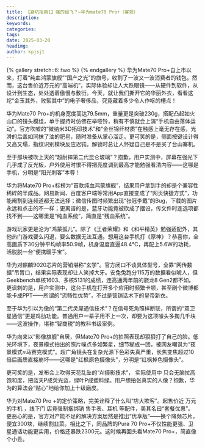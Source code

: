 ```yaml
---
title: 【避坑指南1】强的起飞？—华为mate70 Pro+（客观）
description: 
keywords: 
categories: 
tags: 
date: 2025-03-20
headimg: 
author: kpjsjt
---
```


{% gallery stretch::6::two %}
{% endgallery %}
华为Mate70 Pro+自上市以来，打着“纯血鸿蒙旗舰”“国产之光”的旗号，收割了一波又一波消费者的钱包。然而，这台售价近万元的“高端机”，实际体验却让人大跌眼镜——从硬件到软件，从设计到生态，处处透着傲慢与敷衍。今天，就让我们撕开它的华丽外衣，看看这坨“金玉其外，败絮其中”的电子奢侈品，究竟藏着多少令人作呕的槽点！

华为Mate70 Pro+的机身宽度高达79.5mm，重量更是突破230g，搭配凸起如火山口的镜头模组，单手握持时仿佛在举哑铃，稍有不慎就会上演“手机自由落体运动”。官方吹嘘的“微纳米3D拓印技术”和“金丝锦纤材质”在触感上毫无存在感，光滑的后盖如同抹了油的肥皂，随时准备从掌心溜走。更可笑的是，侧面按键设计得又高又塌，指纹识别模块反应迟钝，解锁时总让人怀疑自己是不是买了台山寨机。

至于那块被吹上天的“超耐摔第二代昆仑玻璃”？抱歉，用户实测中，屏幕在强光下几乎成了反光板，户外使用时恨不得把亮度调到最高才能勉强看清内容——这哪是手机，分明是“阳光刺客”本尊！

华为将Mate70 Pro+标榜为“首款纯血鸿蒙旗舰”，结果用户拿到手的却是个兼容性稀碎的半成品。网易新闻、百度客户端等常用App直接变成了“网页快捷方式”，功能阉割到连频道都无法选择；微信传图时频繁出现“张冠李戴”的Bug，下载的图片永远和点击的不一样；更离谱的是，蓝牙功能竟被砍成了摆设，传文件时连选项都找不到——这哪里是“纯血系统”，简直是“残血系统”。

游戏玩家更是沦为“鸿蒙孤儿”。除了《王者荣耀》和《和平精英》勉强适配外，其他热门游戏要么闪退，要么数据无法互通。想用这台手机打《原神》？恭喜你，全高画质下30分钟平均帧率50.9帧，机身温度直逼48.4℃，再配上5.6W的功耗，活脱脱一台“便携暖手宝”。
 
华为对麒麟9020芯片的营销堪称“玄学”。官方闭口不谈具体型号，全靠“网传数据”吊胃口，结果实际表现却让人笑掉大牙。安兔兔跑分115万的数据看似唬人，但Geekbench单核1603、多核5131的成绩，连高通两年前的骁龙8 Gen2都不如。更讽刺的是，用户实测中，这台手机在打开多个应用时频繁卡顿，甚至刷个微博都能卡成PPT——所谓的“流畅性优势”，不过是营销话术下的皇帝新衣。

至于华为引以为傲的“第二代灵犀通信技术”？在信号死角照样断联，所谓的“双卫星通信”更是鸡肋功能。普通用户一辈子用不上一次，却要为这项噱头多掏几千块——这波操作，堪称“智商税”的教科书级案例。
 
华为向来以“影像旗舰”自居，但Mate70 Pro+的拍照表现却狠狠打了自己的脸。低光环境下，夜景模式拍出的照片噪点多如繁星，细节糊成一团，被网友嘲讽为“夜景模式≈马赛克模式”。超广角镜头在复杂光源下色彩失真严重，长焦变焦超过10倍后画质直接崩坏——这哪是“红枫原色摄像头”，分明是“红枫掉色摄像头”。

更可笑的是，发布会上吹得天花乱坠的“AI摄影技术”， 实际使用中 只会无脑拉高饱和度，把蓝天P成荧光蓝，绿叶P成塑料绿。用户想拍张真实的人像？抱歉，华为的算法会“贴心”地给你加上十级磨皮。

华为对Mate70 Pro +的定价策略，完美诠释了什么叫“店大欺客”。起售价近 万元的手机 ，线下门 店竟强制捆绑销 售手表、耳机 等配件，美其名曰“套餐优惠”。更恶心的是，官方对产能不足的解决方案居然是推出“优享版”——换个降频芯片，便宜300块，继续割韭菜。相比之下，同品牌的Pura 70 Pro+不仅性能更强、卫星通话功能更实用，价格还暴跌2300元。这时候再回头看Mate70 Pro+，简直像个小丑。
